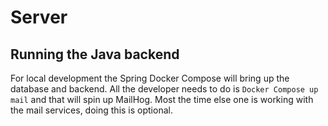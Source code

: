 # Server

## Running the Java backend

For local development the Spring Docker Compose will bring up the database and backend.
All the developer needs to do is `Docker Compose up mail` and that will spin up MailHog.
Most the time else one is working with the mail services, doing this is optional.

